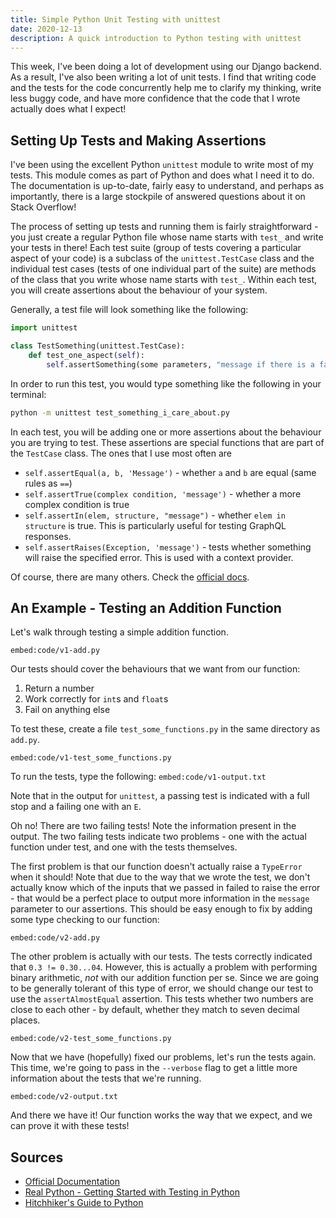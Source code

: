 ```yaml
---
title: Simple Python Unit Testing with unittest
date: 2020-12-13
description: A quick introduction to Python testing with unittest
---
```


This week, I've been doing a lot of development using our Django backend. As a result, I've also been writing a lot of unit tests. I find that writing code and the tests for the code concurrently help me to clarify my thinking, write  less buggy code, and have more confidence that the code that I wrote actually does what I expect!

## Setting Up Tests and Making Assertions

I've been using the excellent Python `unittest` module to write most of my tests. This module comes as part of Python and does what I need it to do. The documentation is up-to-date, fairly easy to understand, and perhaps as importantly, there is a large stockpile of answered questions about it on Stack Overflow!

The process of setting up tests and running them is fairly straightforward - you just create a regular Python file whose name starts with `test_` and write your tests in there! Each test suite (group of tests covering a particular aspect of your code) is a subclass of the `unittest.TestCase` class and the individual test cases (tests of one individual part of the suite) are methods of the class that you write whose name starts with `test_`. Within each test, you will create assertions about the behaviour of your system.

Generally, a test file will look something like the following:

```python
import unittest

class TestSomething(unittest.TestCase):
	def test_one_aspect(self):
		self.assertSomething(some parameters, "message if there is a failure")
```

In order to run this test, you would type something like the following in your terminal:

```bash
python -m unittest test_something_i_care_about.py
```

In each test, you will be adding one or more assertions about the behaviour you are trying to test. These assertions are special functions that are part of the `TestCase` class. The ones that I use most often are
- `self.assertEqual(a, b, 'Message')` - whether `a` and `b` are equal (same rules as `==`)
- `self.assertTrue(complex condition, 'message')` - whether a more complex condition is true
- `self.assertIn(elem, structure, "message")` - whether `elem in structure` is true. This is particularly useful for testing GraphQL responses.
- `self.assertRaises(Exception, 'message')` - tests whether something will raise the specified error. This is used with a context provider.

Of course, there are many others. Check the [official docs](https://docs.python.org/3/library/unittest.html).


## An Example - Testing an Addition Function
Let's walk through testing a simple addition function. 

`embed:code/v1-add.py`

Our tests should cover the behaviours that we want from our function:
1. Return a number
2. Work correctly for `int`s and `float`s
3. Fail on anything else

To test these, create a file `test_some_functions.py` in the same directory as `add.py`.

`embed:code/v1-test_some_functions.py`

To run the tests, type the following:
`embed:code/v1-output.txt`

 Note that in the output for `unittest`, a passing test is indicated with a full stop and a failing one with an `E`.
 
 Oh no! There are two failing tests! Note the information present in the output. The two failing tests indicate two problems - one with the actual function under test, and one with the tests themselves.
 
 The first problem is that our function doesn't actually raise a `TypeError` when it should! Note that due to the way that we wrote the test, we don't actually know which of the inputs that we passed in failed to raise the error - that would be a perfect place to output more information in the `message` parameter to our assertions. This should be easy enough to fix by adding some type checking to our function:
 
 `embed:code/v2-add.py`
 
 The other problem is actually with our tests. The tests correctly indicated that `0.3 != 0.30...04`. However, this is actually a problem with performing binary arithmetic, *not* with our addition function per se. Since we are going to be generally tolerant of this type of error, we should change our test to use the `assertAlmostEqual` assertion. This tests whether two numbers are close to each other - by default, whether they match to seven decimal places.
 
 `embed:code/v2-test_some_functions.py`
 
 Now that we have (hopefully) fixed our problems, let's run the tests again. This time, we're going to pass in the `--verbose` flag to get a little more information about the tests that we're running.
 
 `embed:code/v2-output.txt`

And there we have it! Our function works the way that we expect, and we can prove it with these tests!



## Sources

- [Official Documentation](https://docs.python.org/3/library/unittest.html)
- [Real Python - Getting Started with Testing in Python](https://realpython.com/python-testing/)
- [Hitchhiker's Guide to Python](https://docs.python-guide.org/writing/tests/)
